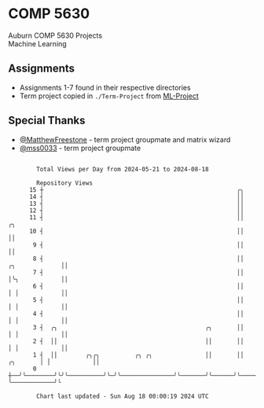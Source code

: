# COMP 5630
Auburn COMP 5630 Projects  
Machine Learning

## Assignments
- Assignments 1-7 found in their respective directories
- Term project copied in `./Term-Project` from [ML-Project](https://github.com/wumphlett/ML-Project)

## Special Thanks
- [@MatthewFreestone](https://github.com/MatthewFreestone) - term project groupmate and matrix wizard
- [@mss0033](https://github.com/mss0033) - term project groupmate

```

        Total Views per Day from 2024-05-21 to 2024-08-18

        Repository Views
      15 ┼                                                       ╭╮
      14 ┤                                                       ││
      13 ┤                                                       ││
      12 ┤                                                       ││
      11 ┤                                                       ││                              ╭╮
      10 ┤                                                       ││                              ││
       9 ┤                                                       ││                              ││
       8 ┤                                                       ││               ╭╮             ││
       7 ┤                                                       ││               │╰╮            ││
       6 ┤                                                       ││               │ │            ││
       5 ┤                                                       ││               │ │            ││
       4 ┤                                                       ││               │ │            ││
       3 ┤  ╭╮                                          ╭╮       ││               │ │            ││
       2 ┤  ││                                          ││       ││               │ │            ││
       1 ┤  ││        ╭╮╭╮          ╭╮ ╭╮               ││       ││      ╭╮       │ │            ││
       0 ┼──╯╰────────╯╰╯╰──────────╯╰─╯╰───────────────╯╰───────╯╰──────╯╰───────╯ ╰────────────╯╰

        Chart last updated - Sun Aug 18 00:00:19 2024 UTC
        
```
